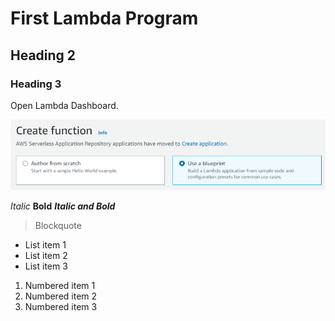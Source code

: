 
# First Lambda Program
## Heading 2
### Heading 3

Open Lambda Dashboard. 

![Select a blueprint](images/Blueprint.PNG)

*Italic*
**Bold**
***Italic and Bold***


> Blockquote

- List item 1
- List item 2
- List item 3

1. Numbered item 1
2. Numbered item 2
3. Numbered item 3
